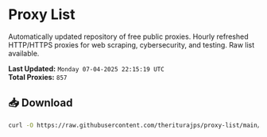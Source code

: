 # Proxy List

Automatically updated repository of free public proxies. Hourly refreshed HTTP/HTTPS proxies for web scraping, cybersecurity, and testing. Raw list available.

**Last Updated:** `Monday 07-04-2025 22:15:19 UTC`  
**Total Proxies:** `857`

## 📥 Download
```bash
curl -O https://raw.githubusercontent.com/theriturajps/proxy-list/main/proxies.txt
